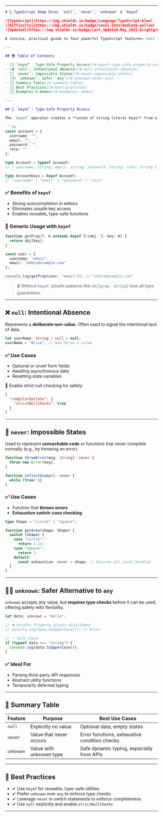

---

````markdown
# 📘 TypeScript Deep Dive: `null`, `never`, `unknown` & `keyof`

![TypeScript](https://img.shields.io/badge/Language-TypeScript-blue)
![Difficulty](https://img.shields.io/badge/Level-Intermediate-yellow)
![Updated](https://img.shields.io/badge/Last_Updated-May_2025-brightgreen)

A concise, practical guide to four powerful TypeScript features—`null`, `never`, `unknown`, and `keyof`. Mastering these types and operators can help you write cleaner, more robust, and type-safe code.

---

## 📚 Table of Contents

- [🔐 `keyof`: Type-Safe Property Access](#-keyof-type-safe-property-access)
- [❌ `null`: Intentional Absence](#-null-intentional-absence)
- [🚫 `never`: Impossible States](#-never-impossible-states)
- [🤷‍♂️ `unknown`: Safer `any`](#-unknown-safer-any)
- [🔁 Summary Table](#-summary-table)
- [📌 Best Practices](#-best-practices)
- [📂 Examples & Demos](#-examples--demos)

---

## 🔐 `keyof`: Type-Safe Property Access

The `keyof` operator creates a **union of string literal keys** from a given type, ensuring that property access remains type-safe.

```ts
const account = {
  username: "",
  email: "",
  password: "",
  role: ""
};

type Account = typeof account;
// { username: string; email: string; password: string; role: string }

type AccountKeys = keyof Account;
// "username" | "email" | "password" | "role"
````

### ✅ Benefits of `keyof`

* Strong autocompletion in editors
* Eliminates unsafe key access
* Enables reusable, type-safe functions

### 🧠 Generic Usage with `keyof`

```ts
function getProp<T, K extends keyof T>(obj: T, key: K) {
  return obj[key];
}

const user = {
  username: "admin",
  email: "admin@example.com"
};

console.log(getProp(user, "email")); // "admin@example.com"
```

> 🔒 Without `keyof`, unsafe patterns like `obj[prop: string]` lose all type guarantees.

---

## ❌ `null`: Intentional Absence

Represents a **deliberate non-value**. Often used to signal the intentional lack of data.

```ts
let userName: string | null = null;
userName = "Alice"; // Now holds a value
```

### ✅ Use Cases

* Optional or unset form fields
* Awaiting asynchronous data
* Resetting state variables

🔧 Enable strict null checking for safety:

```json
{
  "compilerOptions": {
    "strictNullChecks": true
  }
}
```

---

## 🚫 `never`: Impossible States

Used to represent **unreachable code** or functions that never complete normally (e.g., by throwing an error).

```ts
function throwError(msg: string): never {
  throw new Error(msg);
}

function infiniteLoop(): never {
  while (true) {}
}
```

### ✅ Use Cases

* Function that **throws errors**
* **Exhaustive switch-case checking**

```ts
type Shape = "circle" | "square";

function getArea(shape: Shape) {
  switch (shape) {
    case "circle":
      return 3.14;
    case "square":
      return 1;
    default:
      const exhaustive: never = shape; // Ensures all cases handled
  }
}
```

---

## 🤷‍♂️ `unknown`: Safer Alternative to `any`

`unknown` accepts any value, but **requires type checks** before it can be used, offering safety with flexibility.

```ts
let data: unknown = "Hello";

// ❌ Unsafe: Property access disallowed
// console.log(data.toUpperCase()); // Error

// ✅ Safe check
if (typeof data === "string") {
  console.log(data.toUpperCase());
}
```

### ✅ Ideal For

* Parsing third-party API responses
* Abstract utility functions
* Temporarily deferred typing

---

## 🔁 Summary Table

| Feature   | Purpose                 | Best Use Cases                               |
| --------- | ----------------------- | -------------------------------------------- |
| `null`    | Explicitly no value     | Optional data, empty states                  |
| `never`   | Value that never occurs | Error functions, exhaustive condition checks |
| `unknown` | Value with unknown type | Safe dynamic typing, especially from APIs    |

---

## 📌 Best Practices

* ✔ Use `keyof` for reusable, type-safe utilities
* ✔ Prefer `unknown` over `any` to enforce type checks
* ✔ Leverage `never` in switch statements to enforce completeness
* ✔ Use `null` explicitly and enable `strictNullChecks`

---






